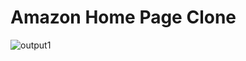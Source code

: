 # Amazon Home Page Clone

![output1](https://user-images.githubusercontent.com/105339279/172005077-7cf63614-42b6-4d9c-85d5-908b6d6cd18c.png)
